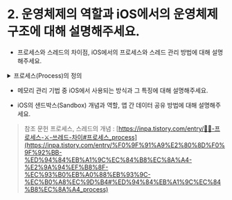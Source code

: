 # 2. 운영체제의 역할과 iOS에서의 운영체제 구조에 대해 설명해주세요.


- 프로세스와 스레드의 차이점, iOS에서의 프로세스와 스레드 관리 방법에 대해 설명해주세요.
<details>
    <summary>프로세스(Process)의 정의</summary>

        
        흔히 사용할 수 있는 프로그램(.exe, .dmg 등)이 실행되어 작동되고 있는 상태를 프로세스 라고 정의할 수 있을 것 같다.
        
        조금 더 세부적으로 들어가자면 코드가 (프로그램이) 실행되어 보조기억장치(HDD, SSD 등)에서 주기억장치(RAM)에 데이터를 불러오고 CPU에 작업을 할당하여 연산을 진행 중인 상태라고 할 수 있겠다.
        
        프로세스의 자원 구조는 [Stack - Heap - Data - Code] 의 구조를 따른다 
        
        Stack과 Heap의 영역은 동적으로 할당되어 늘어나거나 줄어들 수 있다.
        
        - 스택 영역(Stack) : 지역 변수와 같은 호출한 함수가 종료되면 되돌아올 임시적인 자료를 저장하는 독립적인 공간이다. Stack은 함수의 호출과 함께 할당되며, 함수의 호출이 완료되면 소멸한다. 만일 stack 영역을 초과하면 stack overflow 에러가 발생한다.
        - 힙 영역(Heap) : 생성자, 인스턴스와 같은 동적으로 할당되는 데이터들을 위해 존재하는 공간이다. 사용자에 의해 메모리 공간이 동적으로 할당되고 해제된다.
        - 데이터 영역(Data) : 코드가 실행되면서 사용하는 전역 변수나 각종 데이터들이 모여있다. 데이터영역은 .data ,.rodata, .bss 영역으로 세분화 된다.
            - .data : 전역 변수 또는 static 변수 등 프로그램이 사용하는 데이터를 저장
            - .BSS : 초기값 없는 전역 변수, static 변수가 저장
            - .rodata : const같은 상수 키워드 선언 된 변수나 문자열 상수가 저장
        - 코드 영역(Code / Text) : 프로그래머가 작성한 프로그램 함수들의 코드가 CPU가 해석 가능한 기계어 형태로 저장되어 있다.

    <summary>스레드(Thread)의 정의</summary>
            
        프로그램이 복잡해짐에 따라 하나의 프로그램에서 여러가지의 작업이 필요하게 되었는데, 이를 타파하기 위해 나온 개념이 스레드이다.
        
        스레드는 프로세스내에서 동시적으로 진행될 수 있는 실행 흐름이다.
        
        여러개가 있다면 이를 멀티(다중) 스레드 라고 부른다.
        
        예로 Chrome을 실행시켜 데이터들을 다운로드 받으면서 웹 서핑이 가능한 것이다.
        
        위를 읽으면 “프로그램을 많이 키면 되는거 아냐?” 라는 의구심이 들 수 있다.
        ’’’
        
        프로세스는 각 프로세스 마다 메모리가 별도로 관리되므로 생성시에 필요한 정보를 죄다 복사해 줘야 하다보니 생성 및 제거가 느리고 프로세스간 정보 교환이 어려운 데다 상당량의 메모리를 중복해서 지녀야 한다. 또한 숫자가 늘어날 수록 Context Switching 부담이 상당해진다.
        
        ’’’
        
        스레드의 자원 구조는 Stack 영역 한가지만 가진다. 
        
        그 이유는 프로세서의 Heap, Data, Code 영역을 공유하여 사용하기 때문이다.
        
        각각의 스레드는 별도의 Stack을 가지고 있지만 Heap 메모리(프로세스)는 고유하기 때문에 서로 다른 스레드에서 가져와 읽고 쓸 수 있게 된다.
        
    <summary>둘의 차이점</summary>
        
        프로세스와 스레드는 개념의 범위부터 다르다. 스레드는 프로세스 안에 포함되어 있기 때문이다.
        
        운영체제가 프로세스에게 Code/Data/Stack/Heap 메모리 영역을 할당해 주고 최소 작업 단위로 삼는 반면, 스레드는 프로세스 내에서 Stack 메모리 영역을 제외한 다른 메모리 영역을 같은 프로세스 내 다른 스레드와 공유한다.
        
        프로세스는 다른 프로세스와 정보를 공유하려면 IPC를 사용하는 등의 번거로운 과정을 거쳐야 하지만, 스레드는 기본 구조 자체가 메모리를 공유하는 구조이기 때문에 다른 스레드와 정보 공유가 쉽다. 
        
        때문에 멀티태스킹보다 멀티스레드가 자원을 아낄 수 있게 된다. 다만 스레드의 스케줄링은 운영체제가 처리하지 않기 때문에 프로그래머가 직접 동기화 문제에 대응할 수 있어야 한다.
        
        
    <summary>iOS에서의 프로세스, 스레드 관리 방법</summary>
</details>
        
        
- 메모리 관리 기법 중 iOS에서 사용되는 방식과 그 특징에 대해 설명해주세요.
    
    
- iOS의 샌드박스(Sandbox) 개념과 역할, 앱 간 데이터 공유 방법에 대해 설명해주세요.
    
    

> 참조 문헌
프로세스, 스레드의 개념 : 
   [https://inpa.tistory.com/entry/👩‍💻-프로세스-⚔️-쓰레드-차이#프로세스_process](https://inpa.tistory.com/entry/%F0%9F%91%A9%E2%80%8D%F0%9F%92%BB-%ED%94%84%EB%A1%9C%EC%84%B8%EC%8A%A4-%E2%9A%94%EF%B8%8F-%EC%93%B0%EB%A0%88%EB%93%9C-%EC%B0%A8%EC%9D%B4#%ED%94%84%EB%A1%9C%EC%84%B8%EC%8A%A4_process)
>
